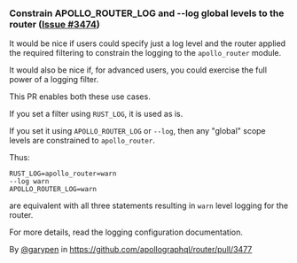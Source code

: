 ### Constrain APOLLO_ROUTER_LOG and --log global levels to the router ([Issue #3474](https://github.com/apollographql/router/issues/3474))

It would be nice if users could specify just a log level and the router applied the required filtering to constrain the logging to the `apollo_router` module.

It would also be nice if, for advanced users, you could exercise the full power of a logging filter.

This PR enables both these use cases.

If you set a filter using `RUST_LOG`, it is used as is.

If you set it using `APOLLO_ROUTER_LOG` or `--log`, then any "global" scope levels are constrained to `apollo_router`.

Thus:

```
RUST_LOG=apollo_router=warn
--log warn
APOLLO_ROUTER_LOG=warn
```

are equivalent with all three statements resulting in `warn` level logging for the router.

For more details, read the logging configuration documentation.

By [@garypen](https://github.com/garypen) in https://github.com/apollographql/router/pull/3477